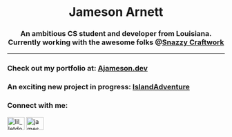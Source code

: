 <h1 align="center">Jameson Arnett</h1>
<h3 align="center">An ambitious CS student and developer from Louisiana.<br/>
Currently working with the awesome folks @<a href="https://snazzycraftwork.com/">Snazzy Craftwork</a></h3>
<hr>

<h3>Check out my portfolio at: <a href="http://ajameson.dev">Ajameson.dev</a></h3>
<h3>An exciting new project in progress: <a href="https://github.com/jamesonarnett/islandadventure">IslandAdventure</a></h3>
<!--<h3>What I've been learning most recently: <a href="https://github.com/jamesonarnett/spring5WebApp">Spring 5</a></h3>-->


<h3 align="left">Connect with me:</h3>
<p align="left">
<a href="https://twitter.com/lil_letdown" target="blank"><img align="center" src="https://raw.githubusercontent.com/rahuldkjain/github-profile-readme-generator/master/src/images/icons/Social/twitter.svg" alt="lil_letdown" height="30" width="40" /></a>
<a href="https://linkedin.com/in/jameson-arnett-22a2a2109" target="blank"><img align="center" src="https://raw.githubusercontent.com/rahuldkjain/github-profile-readme-generator/master/src/images/icons/Social/linked-in-alt.svg" alt="jameson-arnett-22a2a2109" height="30" width="40" /></a>
</p>

[1.2]: https://i.imgur.com/kgZriRn.png (Twitter!)
[1]: https://twitter.com/Lil_LetDown


